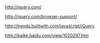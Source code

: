 http://jquery.com/

http://jquery.com/browser-support/

http://trends.builtwith.com/javascript/jQuery

http://baike.baidu.com/view/1020297.htm




